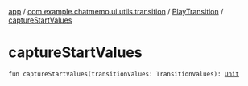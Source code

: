 [app](../../index.md) / [com.example.chatmemo.ui.utils.transition](../index.md) / [PlayTransition](index.md) / [captureStartValues](./capture-start-values.md)

# captureStartValues

`fun captureStartValues(transitionValues: TransitionValues): `[`Unit`](https://kotlinlang.org/api/latest/jvm/stdlib/kotlin/-unit/index.html)